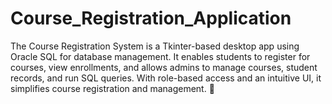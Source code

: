 # Course_Registration_Application
The Course Registration System is a Tkinter-based desktop app using Oracle SQL for database management. It enables students to register for courses, view enrollments, and allows admins to manage courses, student records, and run SQL queries. With role-based access and an intuitive UI, it simplifies course registration and management. 🚀
